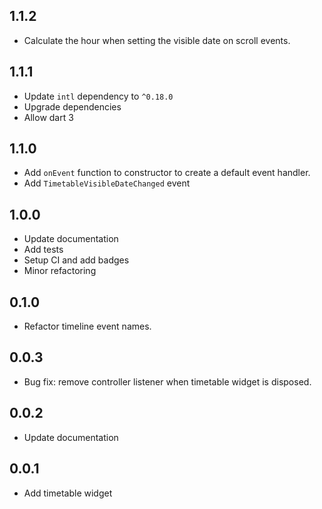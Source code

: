 ## 1.1.2

* Calculate the hour when setting the visible date on scroll events.

## 1.1.1

* Update `intl` dependency to `^0.18.0`
* Upgrade dependencies
* Allow dart 3

## 1.1.0

* Add `onEvent` function to constructor to create a default event handler.
* Add `TimetableVisibleDateChanged` event

## 1.0.0

* Update documentation
* Add tests
* Setup CI and add badges
* Minor refactoring

## 0.1.0

* Refactor timeline event names.

## 0.0.3

* Bug fix: remove controller listener when timetable widget is disposed.


## 0.0.2

* Update documentation

## 0.0.1

* Add timetable widget

